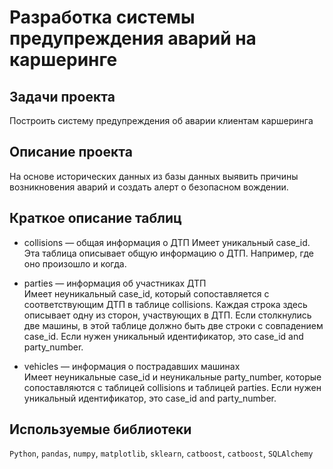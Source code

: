 # Разработка системы предупреждения аварий на каршеринге

## Задачи проекта
Построить систему предупреждения об аварии клиентам каршеринга

## Описание проекта
На основе исторических данных из базы данных выявить причины возникновения аварий и создать алерт о безопасном вождении.

## Краткое описание таблиц  
- collisions — общая информация о ДТП
Имеет уникальный case_id. Эта таблица описывает общую информацию о ДТП. Например, где оно произошло и когда.

- parties — информация об участниках ДТП  
Имеет неуникальный case_id, который сопоставляется с соответствующим ДТП в таблице collisions. Каждая строка здесь описывает одну из сторон, участвующих в ДТП. Если столкнулись две машины, в этой таблице должно быть две строки с совпадением case_id. Если нужен уникальный идентификатор, это case_id and party_number.

- vehicles — информация о пострадавших машинах  
Имеет неуникальные case_id и неуникальные party_number, которые сопоставляются с таблицей collisions и таблицей parties. Если нужен уникальный идентификатор, это case_id and party_number.

## Используемые библиотеки
`Python`, `pandas`, `numpy`, `matplotlib`, `sklearn`, `catboost`, `catboost`, `SQLAlchemy`
